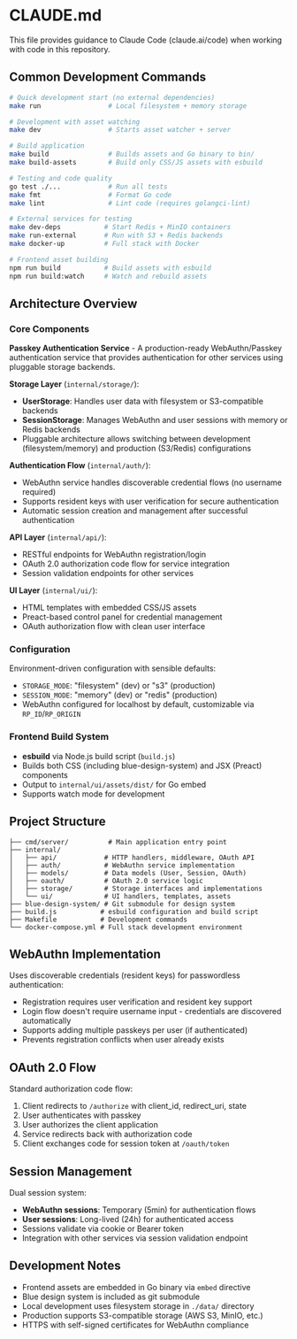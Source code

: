 # CLAUDE.md

This file provides guidance to Claude Code (claude.ai/code) when working with code in this repository.

## Common Development Commands

```bash
# Quick development start (no external dependencies)
make run                 # Local filesystem + memory storage

# Development with asset watching
make dev                 # Starts asset watcher + server

# Build application
make build               # Builds assets and Go binary to bin/
make build-assets        # Build only CSS/JS assets with esbuild

# Testing and code quality
go test ./...            # Run all tests
make fmt                 # Format Go code
make lint                # Lint code (requires golangci-lint)

# External services for testing
make dev-deps           # Start Redis + MinIO containers
make run-external       # Run with S3 + Redis backends
make docker-up          # Full stack with Docker

# Frontend asset building
npm run build           # Build assets with esbuild
npm run build:watch     # Watch and rebuild assets
```

## Architecture Overview

### Core Components

**Passkey Authentication Service** - A production-ready WebAuthn/Passkey authentication service that provides authentication for other services using pluggable storage backends.

**Storage Layer** (`internal/storage/`):
- **UserStorage**: Handles user data with filesystem or S3-compatible backends
- **SessionStorage**: Manages WebAuthn and user sessions with memory or Redis backends
- Pluggable architecture allows switching between development (filesystem/memory) and production (S3/Redis) configurations

**Authentication Flow** (`internal/auth/`):
- WebAuthn service handles discoverable credential flows (no username required)
- Supports resident keys with user verification for secure authentication
- Automatic session creation and management after successful authentication

**API Layer** (`internal/api/`):
- RESTful endpoints for WebAuthn registration/login
- OAuth 2.0 authorization code flow for service integration
- Session validation endpoints for other services

**UI Layer** (`internal/ui/`):
- HTML templates with embedded CSS/JS assets
- Preact-based control panel for credential management
- OAuth authorization flow with clean user interface

### Configuration

Environment-driven configuration with sensible defaults:
- `STORAGE_MODE`: "filesystem" (dev) or "s3" (production)
- `SESSION_MODE`: "memory" (dev) or "redis" (production)
- WebAuthn configured for localhost by default, customizable via `RP_ID`/`RP_ORIGIN`

### Frontend Build System

- **esbuild** via Node.js build script (`build.js`)
- Builds both CSS (including blue-design-system) and JSX (Preact) components
- Output to `internal/ui/assets/dist/` for Go embed
- Supports watch mode for development

## Project Structure

```
├── cmd/server/          # Main application entry point
├── internal/
│   ├── api/            # HTTP handlers, middleware, OAuth API
│   ├── auth/           # WebAuthn service implementation
│   ├── models/         # Data models (User, Session, OAuth)
│   ├── oauth/          # OAuth 2.0 service logic
│   ├── storage/        # Storage interfaces and implementations
│   └── ui/             # UI handlers, templates, assets
├── blue-design-system/ # Git submodule for design system
├── build.js           # esbuild configuration and build script
├── Makefile           # Development commands
└── docker-compose.yml # Full stack development environment
```

## WebAuthn Implementation

Uses discoverable credentials (resident keys) for passwordless authentication:
- Registration requires user verification and resident key support
- Login flow doesn't require username input - credentials are discovered automatically
- Supports adding multiple passkeys per user (if authenticated)
- Prevents registration conflicts when user already exists

## OAuth 2.0 Flow

Standard authorization code flow:
1. Client redirects to `/authorize` with client_id, redirect_uri, state
2. User authenticates with passkey
3. User authorizes the client application
4. Service redirects back with authorization code
5. Client exchanges code for session token at `/oauth/token`

## Session Management

Dual session system:
- **WebAuthn sessions**: Temporary (5min) for authentication flows
- **User sessions**: Long-lived (24h) for authenticated access
- Sessions validate via cookie or Bearer token
- Integration with other services via session validation endpoint

## Development Notes

- Frontend assets are embedded in Go binary via `embed` directive
- Blue design system is included as git submodule
- Local development uses filesystem storage in `./data/` directory
- Production supports S3-compatible storage (AWS S3, MinIO, etc.)
- HTTPS with self-signed certificates for WebAuthn compliance